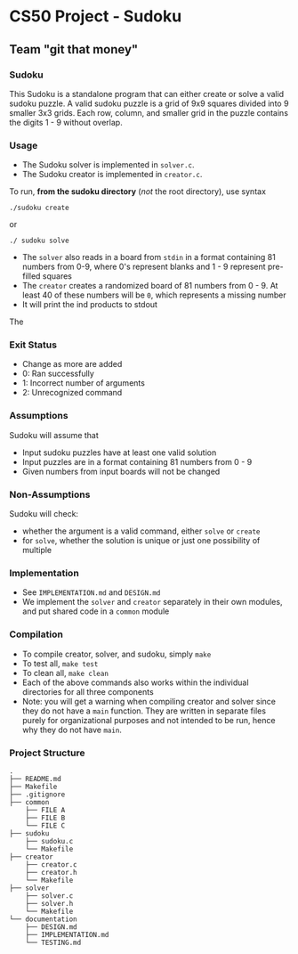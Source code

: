 # CS50 Project - Sudoku
## Team "git that money"

### Sudoku
This Sudoku is a standalone program that can either create or solve a valid sudoku puzzle. A valid sudoku puzzle is a grid of 9x9 squares divided into 9 smaller 3x3 grids. Each row, column, and smaller grid in the puzzle contains the digits 1 - 9 without overlap.

### Usage
* The Sudoku solver is implemented in `solver.c`.
* The Sudoku creator is implemented in `creator.c`.

To run, **from the sudoku directory** (*not* the root directory), use syntax
```
./sudoku create
```
or
```
./ sudoku solve
```

* The `solver` also reads in a board from `stdin` in a format containing 81 numbers from 0-9, where 0's represent blanks and 1 - 9 represent pre-filled squares
* The `creator` creates a randomized board of 81 numbers from 0 - 9. At least 40 of these numbers will be `0`, which represents a missing number 
* It will print the ind products to stdout


The 

### Exit Status
* Change as more are added
* 0: Ran successfully
* 1: Incorrect number of arguments
* 2: Unrecognized command

### Assumptions
Sudoku will assume that
* Input sudoku puzzles have at least one valid solution
* Input puzzles are in a format containing 81 numbers from 0 - 9
* Given numbers from input boards will not be changed 


### Non-Assumptions
Sudoku will check:
* whether the argument is a valid command, either `solve` or `create`
* for `solve`, whether the solution is unique or just one possibility of multiple

### Implementation
* See `IMPLEMENTATION.md` and `DESIGN.md`
* We implement the `solver` and `creator` separately in their own modules, and put shared code in a `common` module

### Compilation
* To compile creator, solver, and sudoku, simply `make`
* To test all, `make test`
* To clean all, `make clean`
* Each of the above commands also works within the individual directories for all three components
* Note: you will get a warning when compiling creator and solver since they do not have a `main` function. They are written in separate files purely for organizational purposes and not intended to be run, hence why they do not have `main`.

### Project Structure
```
.
├── README.md
├── Makefile
├── .gitignore
├── common
    ├── FILE A
    ├── FILE B
    └── FILE C
├── sudoku
    ├── sudoku.c
    └── Makefile
├── creator
    ├── creator.c
    ├── creator.h
    └── Makefile
├── solver
    ├── solver.c
    ├── solver.h
    └── Makefile
└── documentation
    ├── DESIGN.md
    ├── IMPLEMENTATION.md
    └── TESTING.md
```
